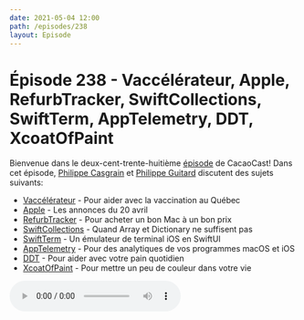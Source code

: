 ```yaml
---
date: 2021-05-04 12:00
path: /episodes/238
layout: Episode
---
```

# Épisode 238 - Vaccélérateur, Apple, RefurbTracker, SwiftCollections, SwiftTerm, AppTelemetry, DDT, XcoatOfPaint
<p>Bienvenue dans le deux-cent-trente-huiti&egrave;me&nbsp;<a href="https://archive.org/download/cacaocast/cacaocast_238.mp3" title="CacaoCast Episode 238">épisode</a> de CacaoCast! Dans cet épisode, <a href="http://www.twitter.com/philippec" title="Philippe Casgrain sur Twitter">Philippe Casgrain</a> et <a href="http://www.twitter.com/cacaocast" title="Philippe Guitard sur Twitter">Philippe Guitard</a> discutent des sujets suivants:</p>
<ul>
<li><a href="https://twitter.com/transitapp/status/1389589990527705093" title="Vaccélérateur">Vaccélérateur</a> - Pour aider avec la vaccination au Québec</li>
<li><a href="https://www.apple.com/apple-events/april-2021/" title="Apple">Apple</a> - Les annonces du 20 avril</li>
<li><a href="https://refurb-tracker.com/fr/" title="RefurbTracker">RefurbTracker</a> - Pour acheter un bon Mac à un bon prix</li>
<li><a href="https://swift.org/blog/swift-collections/" title="SwiftCollections">SwiftCollections</a> - Quand Array et Dictionary ne suffisent pas</li>
<li><a href="https://github.com/migueldeicaza/SwiftTermApp" title="SwiftTerm">SwiftTerm</a> - Un émulateur de terminal iOS en SwiftUI</li>
<li><a href="https://apptelemetry.io" title="AppTelemetry">AppTelemetry</a> - Pour des analytiques de vos programmes macOS et iOS</li>
<li><a href="https://github.com/dimsumthinking/DDT" title="DDT">DDT</a> - Pour aider avec votre pain quotidien</li>
<li><a href="https://github.com/DerLobi/XcoatOfPaint" title="XcoatOfPaint">XcoatOfPaint</a> - Pour mettre un peu de couleur dans votre vie</li>
</ul>
<p><audio controls><source src="https://archive.org/download/cacaocast/cacaocast_238.mp3" type="audio/mpeg"><source src="https://archive.org/download/cacaocast/cacaocast_238.mp3" type="audio/mp4">Votre navigateur ne supporte pas l'élément audio / Your browser does not support the audio element.</audio></p>
